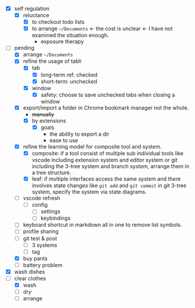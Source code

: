- [x] self regulation
    - [x] reluctance
        - [x] to checkout todo lists
        - [x] to arrange `~/Documents`
            <- the cost is unclear <- I have not examined the situation enough.
            - exposure therapy
- [ ] pending
    - [x] arrange `~/Documents`
    - [x] refine the usage of tabli
        - [x] tab
            - [x] long-term ref: checked
            - [x] short-term: unchecked
        - [x] window
            - [x] safety: choose to save unchecked tabs when closing a window
    - [x] export/import a folder in Chrome bookmark manager not the whole.
        - ~~manually~~
        - [x] by extensions
            - [x] goals
                - the ability to export a dir
                - ease to use
    - [x] refine the learning model for composite tool and system.
        - [x] composite: if a tool consist of multiple sub individual tools like vscode including extension system and editor system or git including the 3-tree system and branch system, arrange them in a tree structure.
        - [x] leaf: if multiple interfaces access the same system and there involves state changes like `git add` and `git commit` in git 3-tree system, specify the system via state diagrams.   
    - [ ] vscode refresh
        - [ ] config
            - [ ] settings
            - [ ] keybindings    
    - [ ] keyboard shortcut in markdown all in one to remove list symbols.
    - [ ] profile sharing   
    - [ ] git test & post
        - [ ] 3 systems
        - [ ] tag
    - [x] buy pants
    - [ ] battery problem
- [x] wash dishes
- [ ] clear clothes
    - [x] wash
    - [ ] *dry*
    - [ ] arrange 